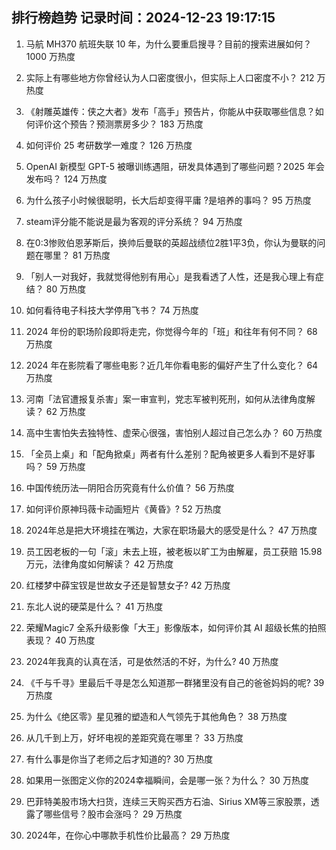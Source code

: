 
## 排行榜趋势 记录时间：2024-12-23 19:17:15
  
  1. 马航 MH370 航班失联 10 年，为什么要重启搜寻？目前的搜索进展如何？ 1000 万热度
    
  2. 实际上有哪些地方你曾经认为人口密度很小，但实际上人口密度不小？ 212 万热度
    
  3. 《射雕英雄传：侠之大者》发布「高手」预告片，你能从中获取哪些信息？如何评价这个预告？预测票房多少？ 183 万热度
    
  4. 如何评价 25 考研数学一难度？ 126 万热度
    
  5. OpenAI 新模型 GPT-5 被曝训练遇阻，研发具体遇到了哪些问题？2025 年会发布吗？ 124 万热度
    
  6. 为什么孩子小时候很聪明，长大后却变得平庸 ​?是培养的事吗？ 95 万热度
    
  7. steam评分能不能说是最为客观的评分系统？ 94 万热度
    
  8. 在0:3惨败伯恩茅斯后，换帅后曼联的英超战绩位2胜1平3负，你认为曼联的问题在哪里？ 81 万热度
    
  9. 「别人一对我好，我就觉得他别有用心」是我看透了人性，还是我心理上有症结？ 80 万热度
    
  10. 如何看待电子科技大学停用飞书？ 74 万热度
    
  11. 2024 年份的职场阶段即将走完，你觉得今年的「班」和往年有何不同？ 68 万热度
    
  12. 2024 年在影院看了哪些电影？近几年你看电影的偏好产生了什么变化？ 64 万热度
    
  13. 河南「法官遭报复杀害」案一审宣判，党志军被判死刑，如何从法律角度解读？ 62 万热度
    
  14. 高中生害怕失去独特性、虚荣心很强，害怕别人超过自己怎么办？ 60 万热度
    
  15. 「全员上桌」和「配角掀桌」两者有什么差别？配角被更多人看到不是好事吗？ 59 万热度
    
  16. 中国传统历法—阴阳合历究竟有什么价值？ 56 万热度
    
  17. 如何评价原神玛薇卡动画短片《黄昏》? 52 万热度
    
  18. 2024年总是把大环境挂在嘴边，大家在职场最大的感受是什么？ 47 万热度
    
  19. 员工因老板的一句「滚」未去上班，被老板以旷工为由解雇，员工获赔 15.98 万元，法律角度如何解读？ 42 万热度
    
  20. 红楼梦中薛宝钗是世故女子还是智慧女子? 42 万热度
    
  21. 东北人说的硬菜是什么？ 41 万热度
    
  22. 荣耀Magic7 全系升级影像「大王」影像版本，如何评价其 AI 超级长焦的拍照表现？ 40 万热度
    
  23. 2024年我真的认真在活，可是依然活的不好，为什么? 40 万热度
    
  24. 《千与千寻》里最后千寻是怎么知道那一群猪里没有自己的爸爸妈妈的呢? 39 万热度
    
  25. 为什么《绝区零》星见雅的塑造和人气领先于其他角色？ 38 万热度
    
  26. 从几千到上万，好坏电视的差距究竟在哪里？ 33 万热度
    
  27. 有什么事是你当了老师之后才知道的? 30 万热度
    
  28. 如果用一张图定义你的2024幸福瞬间，会是哪一张？为什么？ 30 万热度
    
  29. 巴菲特美股市场大扫货，连续三天购买西方石油、Sirius XM等三家股票，透露了哪些信号？股市会涨吗？ 29 万热度
    
  30. 2024年，在你心中哪款手机性价比最高？ 29 万热度
    